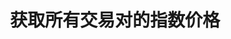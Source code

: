 ---
title: 获取所有交易对的指数价格
position_number: 12
type: get
description: /v1/future-u/market/public/q/index-price
parameters:
content_markdown: 注：**此方法不需要签名**
left_code_blocks:
    -
        code_block: "public void getKLine() {\r\n\tString text = HttpUtil.get(URL + \"/data/api/v1/future-u/market/getKLine?market=btc_usdt&type=1min&since=0\");\r\n\tSystem.out.println(text);\r\n}"
        title: Java
        language: java
right_code_blocks:
    - code_block: |-
        {
         "msgInfo": {
            "code": "",
            "msg": ""
          },
          "msg": "",
          "data": [
            {
              "p": 0, //价格
              "s": "", //交易对
              "t": 0 //时间
            }
          ],
          "code": 200
        }
      title: Response
      language: json
---